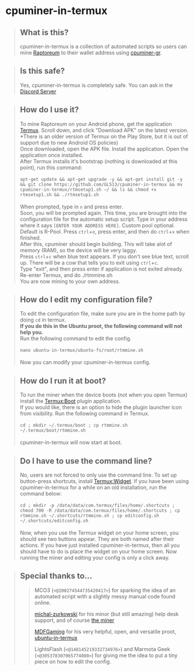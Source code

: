 # cpuminer-in-termux

> ## What is this?
> cpuminer-in-termux is a collection of automated scripts so users can mine [Raptoreum](https://raptoreum.com/) to their wallet address using [cpuminer-gr](https://github.com/michal-zurkowski/cpuminer-gr).

> ## Is this safe?
> Yes, cpuminer-in-termux is completely safe. You can ask in the [Discord Server](https://discord.gg/Raptoreum)

> ## How do I use it?
> To mine Raptoreum on your Android phone, get the application [Termux](https://f-droid.org/en/packages/com.termux/). Scroll down, and click "Download APK" on the latest version. *There is an older version of Termux on the Play Store, but it is out of support due to new Android OS policies)<br>
> Once downloaded, open the APK file. Install the application. Open the application once installed.<br>
> After Termux installs it's bootstrap (nothing is downloaded at this point), run this command:<br><br>
`apt-get update && apt-get upgrade -y && apt-get install git -y && git clone https://github.com/GL513/cpuminer-in-termux && mv cpuminer-in-termux/rtmsetup1.sh ~/ && ls && chmod +x rtmsetup1.sh && ./rtmsetup1.sh`
<br><br>
> When prompted, type in `n` and press enter.<br>
> Soon, you will be prompted again. This time, you are brought into the configuration file for the automatic setup script. Type in your address where it says `[ENTER YOUR ADDRESS HERE]`. Custom pool optional. Default is R-Pool. Press `ctrl`+`o`, press enter, and then do `ctrl`+`x` when finished.<br>
> After this, cpuminer should begin building. This will take alot of memory (RAM), so the device will be very laggy.<br>
> Press `ctrl`+`c` when blue text appears. If you don't see blue text, scroll up. There will be a cow that tells you to exit using `ctrl`+`c`.<br>
> Type "exit", and then press enter if application is not exited already.<br>
> Re-enter Termux, and do ./rtmmine.sh<br>
> You are now mining to your own address.<br>

> ## How do I edit my configuration file?
> To edit the configuration file, make sure you are in the home path by doing `cd` in termux.<br>
> **If you do this in the Ubuntu proot, the following command will not help you.**<br>
> Run the following command to edit the config. <br><br>
`nano ubuntu-in-termux/ubuntu-fs/root/rtmmine.sh` <br><br>
> Now you can modify your cpuminer-in-termux config.

> ## How do I run it at boot?
> To run the miner when the device boots (not when you open Termux) install the [Termux:Boot](https://f-droid.org/packages/com.termux.boot) plugin application.<br>
> If you would like, there is an option to hide the plugin launcher icon from visibility.
> Run the following command in Termux.<br><br>
`cd ; mkdir ~/.termux/boot ; cp rtmmine.sh ~/.termux/boot/rtmmine.sh` <br><br>
> cpuminer-in-termux will now start at boot.
>

> ## Do I have to use the command line?
> No, users are not forced to only use the command line.
> To set up button-press shortcuts, install [Termux:Widget](https://f-droid.org/packages/com.termux.widget).
> If you have been using cpuminer-in-termux for a while on an old installation, run the command below: <br><br>
`cd ; mkdir -p /data/data/com.termux/files/home/.shortcuts ; chmod 700 -R /data/data/com.termux/files/home/.shortcuts ; cp rtmmine.sh ~/.shortcuts/rtmmine.sh ; cp editconfig.sh ~/.shortcuts/editconfig.sh` <br><br>
> Now, when you use the Termux widget on your home screen, you should see two buttons appear. They are both named after their actions.
> If you have just installed cpuminer-in-termux, then all you should have to do is place the widget on your home screen.
> Now running the miner and editing your config is only a click away.


> ## Special thanks to...
>
>> MCO3 (`<@200274544735420417>`) for sparking the idea of an automated script with a slightly messy manual code found online.
>>
>> [michal-zurkowski](https://GitHub.com/michal-zurkowski/) for his minor (but still amazing) help desk support, and of course [the miner](https://GitHub.com/michal-zurkowski/cpuminer-gr/)
>>
>> [MDFGaming](https://GitHub.com/MDFGaming) for his very helpful, open, and versatile proot, [ubuntu-in-termux](https://GitHub.com/MDFGaming/ubuntu-in-termux/)
>>
>> LightsFlash (`<@148145219332734976>`) and Marmota Geek (`<@305378307065774080>`) for giving me the idea to put a tiny piece on how to edit the config.
